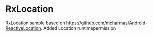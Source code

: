 # RxLocation
RxLocation sample based on https://github.com/mcharmas/Android-ReactiveLocation.
Added Location runtimepermission

